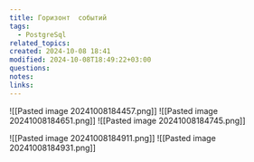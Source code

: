 ```yaml
---
title: Горизонт  событий
tags:
  - PostgreSql
related_topics: 
created: 2024-10-08 18:41
modified: 2024-10-08T18:49:22+03:00
questions: 
notes: 
links: 
---
```


![[Pasted image 20241008184457.png]]
![[Pasted image 20241008184651.png]]
![[Pasted image 20241008184745.png]]

![[Pasted image 20241008184911.png]]
![[Pasted image 20241008184931.png]]
